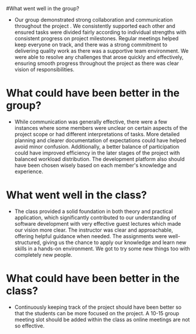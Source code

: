 #What went well in the group?

* Our group demonstrated strong collaboration and communication throughout the project . We consistently supported each other and ensured tasks were divided fairly according to individual strengths with consistent progress on project milestones. Regular meetings helped keep everyone on track, and there was a strong commitment to delivering quality work as there was a supportive team environment. We were able to resolve any challenges that arose quickly and effectively, ensuring smooth progress throughout the project as there was clear vision of responsibilities.

# What could have been better in the group?

* While communication was generally effective, there were a few instances where some members were unclear on certain aspects of the project scope or had different interpretations of tasks. More detailed planning and clearer documentation of expectations could have helped avoid minor confusion. Additionally, a better balance of participation could have improved efficiency in the later stages of the project with balanced workload distribution. The development platform also should have been chosen wisely based on each member's knowledge and experience.

# What went well in the class?

* The class provided a solid foundation in both theory and practical application, which significantly contributed to our understanding of software development with very effective guest lectures which made our vision more clear. The instructor was clear and approachable, offering helpful guidance when needed. The assignments were well-structured, giving us the chance to apply our knowledge and learn new skills in a hands-on environment. We got to try some new things too with completely new people.

# What could have been better in the class?

* Continuously keeping track of the project should have been better so that the students can be more focused on the project. A 10-15 group meeting slot should be added within the class as online meetings are not so effective.

